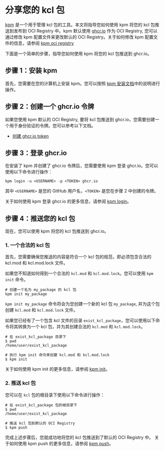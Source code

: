 # 分享您的 kcl 包

[kpm](https://github.com/kcl-lang/kpm) 是一个用于管理 kcl 包的工具。本文将指导您如何使用 kpm 将您的 kcl 包推送到发布到 OCI Registry 中。kpm 默认使用 [ghcr.io](https://ghcr.io) 作为 OCI Registry, 您可以通过修改 kpm 配置文件来更改默认的 OCI Registry。关于如何修改 kpm 配置文件的信息，请参阅 [kpm oci registry](https://github.com/kcl-lang/kpm/blob/main/docs/kpm_oci-zh.md#kpm-registry)

下面是一个简单的步骤，指导您如何使用 kpm 将您的 kcl 包推送到 ghcr.io。

## 步骤 1：安装 kpm

首先，您需要在您的计算机上安装 kpm。您可以按照 [kpm 安装文档](https://kcl-lang.io/docs/user_docs/guides/package-management/installation)中的说明进行操作。

## 步骤 2：创建一个 ghcr.io 令牌

如果您使用 kpm 默认的 OCI Registry, 要将 kcl 包推送到 ghcr.io，您需要创建一个用于身份验证的令牌。您可以参考以下文档。

- [创建 ghcr.io token](https://docs.github.com/zh/authentication/keeping-your-account-and-data-secure/managing-your-personal-access-tokens#creating-a-personal-access-token-classic)

## 步骤 3：登录 ghcr.io

在安装了 kpm 并创建了 ghcr.io 令牌后，您需要使用 kpm 登录 ghcr.io。您可以使用以下命令进行操作：

```shell
kpm login -u <USERNAME> -p <TOKEN> ghcr.io
```

其中 `<USERNAME>` 是您的 GitHub 用户名，`<TOKEN>` 是您在步骤 2 中创建的令牌。

关于如何使用 kpm 登录 ghcr.io 的更多信息，请参阅 [kpm login](https://kcl-lang.io/zh-CN/docs/reference/package-management/command-reference/login)。

## 步骤 4：推送您的 kcl 包

现在，您可以使用 kpm 将您的 kcl 包推送到 ghcr.io。

### 1. 一个合法的 kcl 包

首先，您需要确保您推送的内容是符合一个 kcl 包的规范，即必须包含合法的 kcl.mod 和 kcl.mod.lock 文件。

如果您不知道如何得到一个合法的 `kcl.mod` 和 `kcl.mod.lock`。您可以使用 `kpm init` 命令。

```shell
# 创建一个名为 my_package 的 kcl 包
kpm init my_package
```

`kpm init my_package` 命令将会为您创建一个新的 kcl 包 `my_package`, 并为这个包创建 `kcl.mod` 和 `kcl.mod.lock` 文件。

如果您已经有了一个包含 kcl 文件的目录 `exist_kcl_package`，您可以使用以下命令将其转换为一个 kcl 包，并为其创建合法的 `kcl.mod` 和 `kcl.mod.lock`。

```shell
# 在 exist_kcl_package 目录下
$ pwd 
/home/user/exist_kcl_package

# 执行 kpm init 命令来创建 kcl.mod 和 kcl.mod.lock
$ kpm init 
```

关于如何使用 kpm init 的更多信息，请参阅 [kpm init](https://kcl-lang.io/zh-CN/docs/reference/package-management/command-reference/init)。

### 2. 推送 kcl 包

您可以在 `kcl` 包的根目录下使用以下命令进行操作：

```shell
# 在 exist_kcl_package 包的根目录下
$ pwd 
/home/user/exist_kcl_package

# 推送 kcl 包到默认的 OCI Registry
$ kpm push
```

完成上述步骤后，您就成功地将您的 kcl 包推送到了默认的 OCI Registry 中。
关于如何使用 kpm push 的更多信息，请参阅 [kpm push](https://kcl-lang.io/zh-CN/docs/reference/package-management/command-reference/push)。
